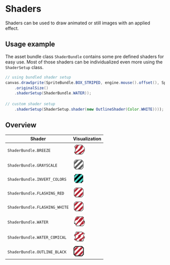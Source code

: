 # Shaders

Shaders can be used to draw animated or still images with an applied effect.

## Usage example



The asset bundle class `ShaderBundle` contains some pre defined shaders for easy use. Most of those shaders can be
individualized even more using the `ShaderSetup` class.

``` java
// using bundled shader setup
canvas.drawSprite(SpriteBundle.BOX_STRIPED, engine.mouse().offset(), SpriteDrawOptions
    .originalSize()
    .shaderSetup(ShaderBundle.WATER));

// custom shader setup
    .shaderSetup(ShaderSetup.shader(new OutlineShader(Color.WHITE))));
```

## Overview



| Shader                        | Visualization                         |
|-------------------------------|---------------------------------------|
| `ShaderBundle.BREEZE`         | ![BREEZE](BREEZE.gif)                 |
| `ShaderBundle.GRAYSCALE`      | ![GRAYSCALE](GRAYSCALE.gif)           |
| `ShaderBundle.INVERT_COLORS`  | ![INVERT_COLORS](INVERT_COLORS.gif)   |
| `ShaderBundle.FLASHING_RED`   | ![FLASHING_RED](FLASHING_RED.gif)     |
| `ShaderBundle.FLASHING_WHITE` | ![FLASHING_WHITE](FLASHING_WHITE.gif) |
| `ShaderBundle.WATER`          | ![WATER](WATER.gif)                   |
| `ShaderBundle.WATER_COMICAL`  | ![WATER_COMICAL](WATER_COMICAL.gif)   |
| `ShaderBundle.OUTLINE_BLACK`  | ![OUTLINE_BLACK](OUTLINE_BLACK.gif)   |

